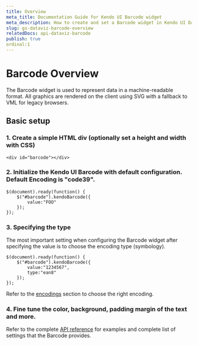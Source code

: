 ```yaml
---
title: Overview
meta_title: Documentation Guide for Kendo UI Barcode widget
meta_description: How to create and set a Barcode widget in Kendo UI DataViz.
slug: gs-dataviz-barcode-overview
relatedDocs: api-dataviz-barcode
publish: true
ordinal:1
---
```


# Barcode Overview

The Barcode widget is used to represent data in a machine-readable format. 
All graphics are rendered on the client using SVG with a fallback to VML for legacy browsers.


## Basic setup

### 1\. Create a simple HTML div (optionally set a height and width with CSS)

    <div id="barcode"></div>
    
### 2\. Initialize the Kendo UI Barcode with default configuration. Default Encoding is "code39".

	$(document).ready(function() {
    	$("#barcode").kendoBarcode({
            value:"FOO"
        });
   	});
    
### 3\. Specifying the type

The most important setting when configuring the Barcode widget after specifying the value is to choose the encoding type (symbology).

	$(document).ready(function() {
    	$("#barcode").kendoBarcode({
            value:"1234567",
			type:"ean8"
        });
   	});

Refer to the [encodings](getting-started/dataviz/barcode/overview) section to choose the right encoding.

### 4\. Fine tune the color, background, padding margin of the text and more.

Refer to the complete [API reference](/kendo-ui/api/dataviz/barcode) for examples and complete list of settings that the Barcode provides.
